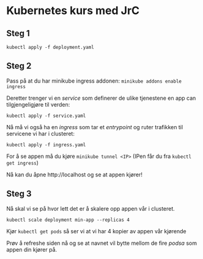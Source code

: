 # Kubernetes kurs med JrC

## Steg 1

`kubectl apply -f deployment.yaml`

## Steg 2

Pass på at du har minikube ingress addonen: `minikube addons enable ingress`

Deretter trenger vi en _service_ som definerer de ulike tjenestene en app can tilgjengeligjøre til
verden:

`kubectl apply -f service.yaml`

Nå må vi også ha en _ingress_ som tar et _entrypoint_ og ruter trafikken til servicene vi har i
clusteret:

`kubectl apply -f ingress.yaml`

For å se appen må du kjøre `minikube tunnel <IP>` (IPen får du fra `kubectl get ingress`)

Nå kan du åpne http://localhost og se at appen kjører!

## Steg 3

Nå skal vi se på hvor lett det er å skalere opp appen vår i clusteret.

`kubectl scale deployment min-app --replicas 4`

Kjør `kubectl get pods` så ser vi at vi har 4 kopier av appen vår kjørende

Prøv å refreshe siden nå og se at navnet vil bytte mellom de fire _podsa_ som appen din kjører
på.
